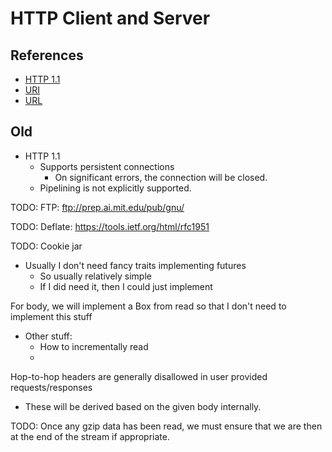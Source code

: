# HTTP Client and Server

## References

- [HTTP 1.1](https://tools.ietf.org/html/rfc7230)
- [URI](https://tools.ietf.org/html/rfc3986)
- [URL](https://tools.ietf.org/html/rfc1738)





Old
---

- HTTP 1.1
	- Supports persistent connections
		- On significant errors, the connection will be closed.
	- Pipelining is not explicitly supported.


TODO: FTP: ftp://prep.ai.mit.edu/pub/gnu/

TODO: Deflate: https://tools.ietf.org/html/rfc1951

TODO: Cookie jar

- Usually I don't need fancy traits implementing futures
	- So usually relatively simple
	- If I did need it, then I could just implement 

For body, we will implement a Box<Future> from read so that I don't need to implement this stuff

- Other stuff:
	- How to incrementally read
	- 


Hop-to-hop headers are generally disallowed in user provided requests/responses
- These will be derived based on the given body internally.

TODO: Once any gzip data has been read, we must ensure that we are then at the end of the stream if appropriate.